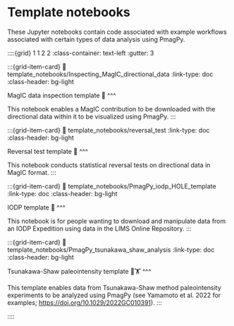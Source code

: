 # Template notebooks

These Jupyter notebooks contain code associated with example workflows associated with certain types of data analysis using PmagPy.

::::{grid} 1 1 2 2
:class-container: text-left
:gutter: 3

:::{grid-item-card}
:link: template_notebooks/Inspecting_MagIC_directional_data
:link-type: doc
:class-header: bg-light

MagIC data inspection template 🧐
^^^

This notebook enables a MagIC contribution to be downloaded with the directional data within it to be visualized using PmagPy.
:::

:::{grid-item-card}
:link: template_notebooks/reversal_test
:link-type: doc
:class-header: bg-light

Reversal test template 🧲
^^^

This notebook conducts statistical reversal tests on directional data in MagIC format.
:::

:::{grid-item-card}
:link: template_notebooks/PmagPy_iodp_HOLE_template
:link-type: doc
:class-header: bg-light

IODP template 🌊
^^^

This notebook is for people wanting to download and manipulate data from an IODP Expedition using data in the LIMS Online Repository.
:::

:::{grid-item-card}
:link: template_notebooks/PmagPy_tsunakawa_shaw_analysis
:link-type: doc
:class-header: bg-light

Tsunakawa-Shaw paleointensity template 🧭🏋️
^^^

This template enables data from Tsunakawa-Shaw method paleointensity experiments to be analyzed using PmagPy (see Yamamoto et al. 2022 for examples; https://doi.org/10.1029/2022GC010391). 
:::

::::